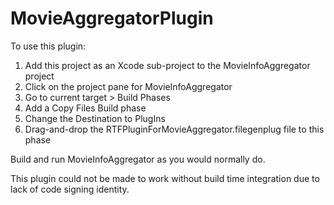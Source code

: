 # MovieAggregatorPlugin

To use this plugin:
1. Add this project as an Xcode sub-project to the MovieInfoAggregator project
2. Click on the project pane for MovieInfoAggregator
3. Go to current target > Build Phases
4. Add a Copy Files Build phase
5. Change the Destination to PlugIns
6. Drag-and-drop the RTFPluginForMovieAggregator.filegenplug file to this phase

Build and run MovieInfoAggregator as you would normally do.

This plugin could not be made to work without build time integration due to lack of code signing identity.
